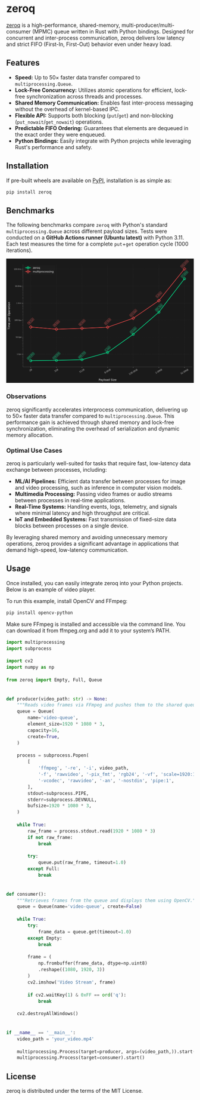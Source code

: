 # zeroq

[zeroq](https://github.com/idkosilov/zeroq) is a high-performance, shared-memory, 
multi-producer/multi-consumer (MPMC) queue written in Rust with Python bindings. 
Designed for concurrent and inter-process communication, zeroq delivers 
low latency and strict FIFO (First-In, First-Out) behavior even under heavy load.

## Features

- **Speed:** Up to 50× faster data transfer compared to `multiprocessing.Queue`.
- **Lock-Free Concurrency:** Utilizes atomic operations for efficient, lock-free synchronization across threads and processes.
- **Shared Memory Communication:** Enables fast inter-process messaging without the overhead of kernel-based IPC.
- **Flexible API:** Supports both blocking (`put`/`get`) and non-blocking (`put_nowait`/`get_nowait`) operations.
- **Predictable FIFO Ordering:** Guarantees that elements are dequeued in the exact order they were enqueued.
- **Python Bindings:** Easily integrate with Python projects while leveraging Rust's performance and safety.

## Installation

If pre-built wheels are available on [PyPI](https://pypi.org), installation is as simple as:

```bash
pip install zeroq
```

## Benchmarks

The following benchmarks compare `zeroq` with Python's standard 
`multiprocessing.Queue` across different payload sizes. Tests were conducted 
on a **GitHub Actions runner (Ubuntu latest)** with Python 3.11. Each test measures 
the time for a complete `put`+`get` operation cycle (1000 iterations).

![benchmarks](https://raw.githubusercontent.com/idkosilov/ZeroQ/refs/heads/main/benchmark_plot.png)

### Observations

zeroq significantly accelerates interprocess communication, 
delivering up to 50× faster data transfer compared to `multiprocessing.Queue`. 
This performance gain is achieved through shared memory and lock-free 
synchronization, eliminating the overhead of serialization and dynamic memory 
allocation.

### Optimal Use Cases

zeroq is particularly well-suited for tasks that require fast, 
low-latency data exchange between processes, including:

- **ML/AI Pipelines:** Efficient data transfer between processes for image and video processing, such as inference in computer vision models.
- **Multimedia Processing:** Passing video frames or audio streams between processes in real-time applications.
- **Real-Time Systems:** Handling events, logs, telemetry, and signals where minimal latency and high throughput are critical.
- **IoT and Embedded Systems:** Fast transmission of fixed-size data blocks between processes on a single device.

By leveraging shared memory and avoiding unnecessary memory operations, 
zeroq provides a significant advantage in applications that demand 
high-speed, low-latency communication.

## Usage

Once installed, you can easily integrate zeroq into your Python projects. Below is an example of video player.

To run this example, install OpenCV and FFmpeg:

```bash
pip install opencv-python
```

Make sure FFmpeg is installed and accessible via the command line. You can download it from ffmpeg.org and add it to your system’s PATH.


```python
import multiprocessing
import subprocess

import cv2
import numpy as np

from zeroq import Empty, Full, Queue


def producer(video_path: str) -> None:
    """Reads video frames via FFmpeg and pushes them to the shared queue."""
    queue = Queue(
        name='video-queue',
        element_size=1920 * 1080 * 3,
        capacity=16,
        create=True,
    )

    process = subprocess.Popen(
        [
            'ffmpeg', '-re', '-i', video_path,
            '-f', 'rawvideo', '-pix_fmt', 'rgb24', '-vf', 'scale=1920:1080',
            '-vcodec', 'rawvideo', '-an', '-nostdin', 'pipe:1',
        ],
        stdout=subprocess.PIPE,
        stderr=subprocess.DEVNULL,
        bufsize=1920 * 1080 * 3,
    )

    while True:
        raw_frame = process.stdout.read(1920 * 1080 * 3)
        if not raw_frame:
            break

        try:
            queue.put(raw_frame, timeout=1.0)
        except Full:
            break


def consumer():
    """Retrieves frames from the queue and displays them using OpenCV."""
    queue = Queue(name='video-queue', create=False)

    while True:
        try:
            frame_data = queue.get(timeout=1.0)
        except Empty:
            break

        frame = (
            np.frombuffer(frame_data, dtype=np.uint8)
            .reshape((1080, 1920, 3))
        )
        cv2.imshow('Video Stream', frame)

        if cv2.waitKey(1) & 0xFF == ord('q'):
            break

    cv2.destroyAllWindows()


if __name__ == '__main__':
    video_path = 'your_video.mp4'

    multiprocessing.Process(target=producer, args=(video_path,)).start()
    multiprocessing.Process(target=consumer).start()
```


## License

zeroq is distributed under the terms of the MIT License.

